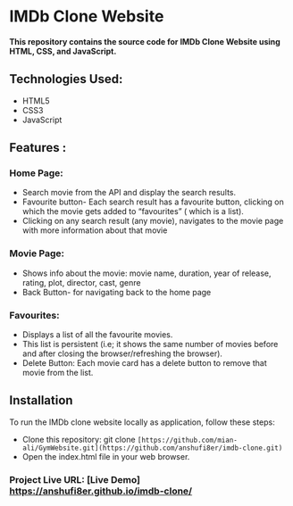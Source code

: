 # IMDb Clone Website

#### **This repository contains the source code for IMDb Clone Website using HTML, CSS, and JavaScript.**

## Technologies Used:

* HTML5
* CSS3
* JavaScript

## Features :
### Home Page:
* Search movie from the API and display the search results.
* Favourite button- Each search result has a favourite button, clicking on which the movie gets added to “favourites” ( which is a list).
* Clicking on any search result (any movie), navigates to the movie page with more information about that movie

### Movie Page:
* Shows info about the movie: movie name, duration, year of release, rating, plot, director, cast, genre
* Back Button- for navigating back to the home page

### Favourites:
* Displays a list of all the favourite movies.
* This list is persistent (i.e; it shows the same number of movies before and after closing the browser/refreshing the browser).
* Delete Button: Each movie card has a delete button to remove that movie from the list.

## Installation
To run the IMDb clone website locally as application, follow these steps:
- Clone this repository: git clone `[https://github.com/mian-ali/GymWebsite.git](https://github.com/anshufi8er/imdb-clone.git)`
- Open the index.html file in your web browser.

### Project Live URL:  [Live Demo] https://anshufi8er.github.io/imdb-clone/
